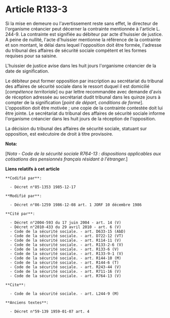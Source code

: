 # Article R133-3

Si la mise en demeure ou l'avertissement reste sans effet, le directeur de l'organisme créancier peut décerner la contrainte
mentionnée à l'article L. 244-9. La contrainte est signifiée au débiteur par acte d'huissier de justice. A peine de nullité,
l'acte d'huissier mentionne la référence de la contrainte et son montant, le délai dans lequel l'opposition doit être formée,
l'adresse du tribunal des affaires de sécurité sociale compétent et les formes requises pour sa saisine. 

L'huissier de justice avise dans les huit jours   l'organisme créancier de la date de signification. 

Le débiteur peut former opposition par inscription au secrétariat du tribunal des affaires de sécurité sociale dans le
ressort duquel il est domicilié [*compétence territoriale*] ou par lettre recommandée avec demande d'avis de réception
adressée au secrétariat dudit tribunal dans les quinze jours à compter de la signification [*point de départ, conditions de
forme*]. L'opposition doit être motivée ; une copie de la contrainte contestée doit lui être jointe. Le secrétariat du
tribunal des affaires de sécurité sociale informe l'organisme créancier dans les huit jours de la réception de l'opposition. 

La décision du tribunal des affaires de sécurité sociale, statuant sur opposition, est exécutoire de droit à titre
provisoire.

**Nota:**

[*Nota - Code de la sécurité sociale R764-13 : dispositions applicables aux cotisations des pensionnés français résidant à
l'étranger.*]

**Liens relatifs à cet article**

	**Codifié par**:

	  - Décret n°85-1353 1985-12-17

	**Modifié par**:

	  - Décret n°86-1259 1986-12-08 art. 1 JORF 10 décembre 1986

	**Cité par**:

	  - Décret n°2004-593 du 17 juin 2004 - art. 14 (V)
	  - Décret n°2010-433 du 29 avril 2010 - art. 6 (V)
	  - Code de la sécurité sociale. - art. D633-15 (AbD)
	  - Code de la sécurité sociale. - art. D722-12 (VT)
	  - Code de la sécurité sociale. - art. R114-11 (V)
	  - Code de la sécurité sociale. - art. R133-2-6 (V)
	  - Code de la sécurité sociale. - art. R133-6 (V)
	  - Code de la sécurité sociale. - art. R133-9-1 (V)
	  - Code de la sécurité sociale. - art. R144-10 (M)
	  - Code de la sécurité sociale. - art. R144-6 (T)
	  - Code de la sécurité sociale. - art. R243-44 (V)
	  - Code de la sécurité sociale. - art. R711-16 (V)
	  - Code de la sécurité sociale. - art. R764-13 (V)

	**Cite**:

	  - Code de la sécurité sociale. - art. L244-9 (M)

	**Anciens textes**:

	  - Décret n°59-139 1959-01-07 art. 4
